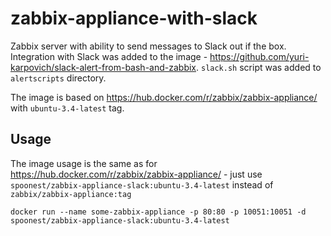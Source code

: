 # zabbix-appliance-with-slack
Zabbix server with ability to send messages to Slack out if the box. Integration with Slack was added to the image - https://github.com/yuri-karpovich/slack-alert-from-bash-and-zabbix. `slack.sh` script was added to `alertscripts` directory.

The image is based on https://hub.docker.com/r/zabbix/zabbix-appliance/ with `ubuntu-3.4-latest` tag. 

## Usage
The image usage is the same as for https://hub.docker.com/r/zabbix/zabbix-appliance/ - just use `spoonest/zabbix-appliance-slack:ubuntu-3.4-latest` instead of `zabbix/zabbix-appliance:tag`

    docker run --name some-zabbix-appliance -p 80:80 -p 10051:10051 -d spoonest/zabbix-appliance-slack:ubuntu-3.4-latest
